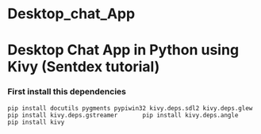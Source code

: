 # Desktop_chat_App
# Desktop Chat App in Python using Kivy (Sentdex tutorial)

### First install this dependencies
``pip install docutils pygments pypiwin32 kivy.deps.sdl2 kivy.deps.glew       
  pip install kivy.deps.gstreamer      
  pip install kivy.deps.angle     
  pip install kivy   ``
        
        
        
        
  
